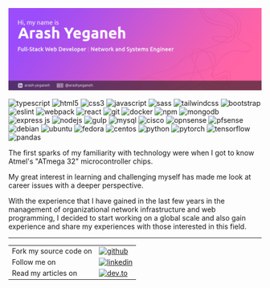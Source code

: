 ![arash-yeganeh](img/header.jpg)

<p>
<img alt="typescript" src="https://img.shields.io/badge/-TypeScript-007ACC?style=flat-square&logo=typescript&logoColor=white"/>
<img alt="html5" src="https://img.shields.io/badge/-HTML5-E34F26?style=flat-square&logo=html5&logoColor=white"/>
<img alt="css3" src="https://img.shields.io/badge/-CSS3-F59E0B?style=flat-square&logo=css3&logoColor=white"/>
<img alt="javascript" src="https://img.shields.io/badge/-JavaScript-4CC61E?style=flat-square&logo=javascript&logoColor=white"/>
<img alt="sass" src="https://img.shields.io/badge/-Sass-C55F92?style=flat-square&logo=SASS&logoColor=white"/>
<img alt="tailwindcss" src="https://img.shields.io/badge/-TailwindCSS-41A2AD?style=flat-square&logo=tailwindcss&logoColor=white"/>
<img alt="bootstrap" src="https://img.shields.io/badge/-Bootstrap-8311F6?style=flat-square&logo=bootstrap&logoColor=white"/>
<img alt="eslint" src="https://img.shields.io/badge/-ESlint-4930BD?style=flat-square&logo=eslint&logoColor=white"/>
<img alt="webpack" src="https://img.shields.io/badge/-Webpack-8DD6F9?style=flat-square&logo=webpack&logoColor=white"/>
<img alt="react" src="https://img.shields.io/badge/-React-45b8d8?style=flat-square&logo=react&logoColor=white"/>
<img alt="git" src="https://img.shields.io/badge/-Git-F05032?style=flat-square&logo=git&logoColor=white"/>
<img alt="docker" src="https://img.shields.io/badge/-Docker-46a2f1?style=flat-square&logo=docker&logoColor=white"/>
<img alt="npm" src="https://img.shields.io/badge/-NPM-CB3837?style=flat-square&logo=npm&logoColor=white"/>
<img alt="mongodb" src="https://img.shields.io/badge/-MongoDB-13aa52?style=flat-square&logo=mongodb&logoColor=white"/>
<img alt="express js" src="https://img.shields.io/badge/-Express%20JS-F7F7F7?style=flat-square&logo=express&logoColor=4A4A4A"/>
<img alt="nodejs" src="https://img.shields.io/badge/-Nodejs-43853d?style=flat-square&logo=Node.js&logoColor=white"/>
<img alt="gulp" src="https://img.shields.io/badge/-Gulp-E0453D?style=flat-square&logo=gulp&logoColor=white"/>
<img alt="mysql" src="https://img.shields.io/badge/-MySQL-0fa1db?style=flat-square&logo=mysql&logoColor=white"/>
<img alt="cisco" src="https://img.shields.io/badge/-CISCO-2a9fc9?style=flat-square&logo=cisco&logoColor=white"/>
<img alt="opnsense" src="https://img.shields.io/badge/-OPNSense-E9892A?style=flat-square&logo=opnsense&logoColor=white"/>
<img alt="pfsense" src="https://img.shields.io/badge/-PFSense-F7F7F7?style=flat-square&logo=pfsense&logoColor=black"/>
<img alt="debian" src="https://img.shields.io/badge/-Debian-A3002F?style=flat-square&logo=debian&logoColor=white"/>
<img alt="ubuntu" src="https://img.shields.io/badge/-Ubuntu-DD4814?style=flat-square&logo=ubuntu&logoColor=white"/>
<img alt="fedora" src="https://img.shields.io/badge/-Fedora-35679E?style=flat-square&logo=fedora&logoColor=white"/>
<img alt="centos" src="https://img.shields.io/badge/-CentOs-8E2175?style=flat-square&logo=centos&logoColor=white"/>
<img alt="python" src="https://img.shields.io/badge/-Python-F6CC34?style=flat-square&logo=python&logoColor=blue"/>
<img alt="pytorch" src="https://img.shields.io/badge/-PyTorch-ffded8?style=flat-square&logo=pytorch&logoColor=E74A2B"/>
<img alt="tensorflow" src="https://img.shields.io/badge/-TensorFlow-ffdbb5?style=flat-square&logo=tensorflow&logoColor=F78100"/>
<img alt="pandas" src="https://img.shields.io/badge/-Pandas-fcdeef?style=flat-square&logo=pandas&logoColor=E00484"/>
</p>

The first sparks of my familiarity with technology were when I got to know Atmel's "ATmega 32" microcontroller chips. 

My great interest in learning and challenging myself has made me look at career issues with a deeper perspective.

 With the experience that I have gained in the last few years in the management of organizational network infrastructure and web programming, I decided to start working on a global scale and also  gain experience and share my experiences with those interested in this field.



---

<table>
	<tr>
		<td>Fork my source code on</td>
		<td>
			<a href="https://github.com/arashyeganeh?tab=repositories">
				<img alt="github" src="https://img.shields.io/badge/-GitHub-ea09c1?style=flat-square&logo=github&logoColor=white"/>
			</a>
		</td>
	</tr>
	<tr>
		<td>
			Follow me on
		</td>
		<td>
			<a href="https://www.linkedin.com/in/arash-yeganeh/">
				<img alt="linkedin" src="https://img.shields.io/badge/-Linkedin-0077B5?style=flat-square&logo=linkedin&logoColor=white"/>
			</a>
		</td>
	</tr>
	<tr>
		<td>
			Read my articles on
		</td>
		<td>
			<a href="https://dev.to/arashyeganeh">
				<img alt="dev.to" src="https://img.shields.io/badge/-Dev.to-000?style=flat-square&logo=dev.to&logoColor=white"/>
			</a>
		</td>
	</tr>
</table>

